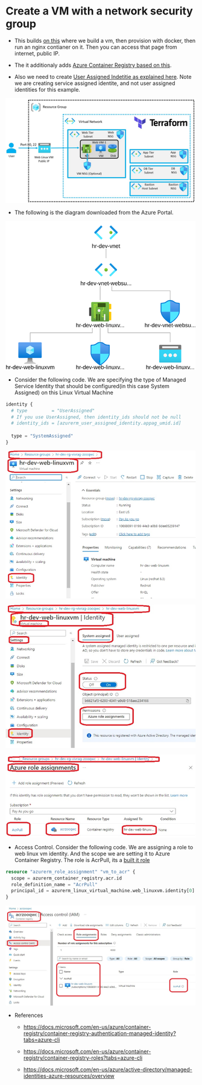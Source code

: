 # Create a VM with a network security group

- This builds [on this](https://github.com/AvtsVivek/Az204WthTerraform/tree/main/src/tf-files/601010-linux-docker-nginx) where we build a vm, then provision with docker, then run an nginx contianer on it. Then you can access that page from internet, public IP. 

- The it additionaly adds [Azure Container Registry based on this](https://github.com/AvtsVivek/Az204WthTerraform/tree/main/src/tf-files/810010-azure-container-registry).

- Also we need to create [User Assigned Indetitie as explained here](https://docs.microsoft.com/en-us/azure/container-registry/container-registry-authentication-managed-identity?tabs=azure-cli). Note we are creating service assigned identite, and not user assigned identities for this example.

![The layout](./images/10Layout10.jpg)

- The following is the diagram downloaded from the Azure Portal.

![The Diagram](./images/10topology30.svg)

- Consider the following code. We are specifying the type of Managed Service Identity that should be configured(in this case System Assigned) on this Linux Virtual Machine 

```tf
identity {
  # type         = "UserAssigned"
  # If you use UserAssigned, then identity_ids should not be null
  # identity_ids = [azurerm_user_assigned_identity.appag_umid.id]

  type = "SystemAssigned"
}
```

![System Assigned identity to Azure Linux Vm](./images/30AccessControl10.jpg)

![System Assigned identity to Azure Linux Vm](./images/30AccessControl11.jpg)

![System Assigned identity to Azure Linux Vm](./images/30AccessControl12.jpg)

- Access Control. Consider the following code. We are assigning a role to web linux vm identity. And the scope we are setting it to Azure Container Registry. The role is AcrPull, its a [built it role](https://learn.microsoft.com/en-us/azure/role-based-access-control/built-in-roles)
```tf
resource "azurerm_role_assignment" "vm_to_acr" {
  scope = azurerm_container_registry.acr.id
  role_definition_name = "AcrPull"
  principal_id = azurerm_linux_virtual_machine.web_linuxvm.identity[0].principal_id
}
```

![Azure Container Registry Access Control](./images/30AccessControl20.jpg)

- References
  - https://docs.microsoft.com/en-us/azure/container-registry/container-registry-authentication-managed-identity?tabs=azure-cli
  
  - https://docs.microsoft.com/en-us/azure/container-registry/container-registry-roles?tabs=azure-cli

  - https://docs.microsoft.com/en-us/azure/active-directory/managed-identities-azure-resources/overview

